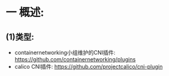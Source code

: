 # 一 概述:
## (1)类型:
- containernetworking小组维护的CNI插件: https://github.com/containernetworking/plugins
- calico CNI插件: https://github.com/projectcalico/cni-plugin
